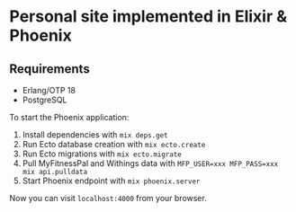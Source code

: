 # Personal site implemented in Elixir & Phoenix

## Requirements

- Erlang/OTP 18
- PostgreSQL

To start the Phoenix application:

1. Install dependencies with `mix deps.get`
2. Run Ecto database creation with `mix ecto.create`
3. Run Ecto migrations with `mix ecto.migrate`
4. Pull MyFitnessPal and Withings data with `MFP_USER=xxx MFP_PASS=xxx mix api.pulldata`
5. Start Phoenix endpoint with `mix phoenix.server`

Now you can visit `localhost:4000` from your browser.
